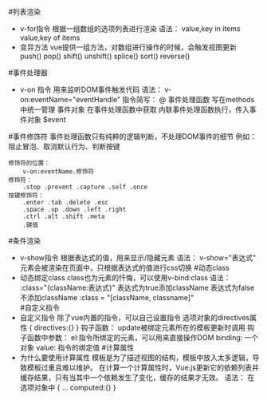 #列表渲染
- v-for指令
    根据一组数组的选项列表进行渲染
    语法：
        value,key in items
        value,key of items
- 变异方法
    vue提供一组方法，对数组进行操作的时候，会触发视图更新
    push() pop() shift() unshift()
    splice() sort() reverse()
   
#事件处理器
- v-on   指令 
    用来监听DOM事件触发代码
    语法：
        v-on:eventName="eventHandle"
    指令简写：
        @
    事件处理函数
        写在methods中统一管理
    事件对象
        在事件处理函数中获取
        内联事件处理函数执行，传入事件对象
            $event
            
#事件修饰符
    事件处理函数只有纯粹的逻辑判断，不处理DOM事件的细节
    例如：阻止冒泡、取消默认行为、判断按键
    
    修饰符的位置：
        v-on:eventName.修饰符
    修饰符：
        .stop .prevent .capture .self .once
    按键修饰符：
        .enter .tab .delete .esc
        .space .up .down .left .right
        .ctrl .alt .shift .meta
        .键值
        
        
#条件渲染
- v-show指令
    根据表达式的值，用来显示/隐藏元素
    语法：
        v-show="表达式"
    元素会被渲染在页面中，只根据表达式的值进行css切换
#动态class
- 动态绑定class
    class也为元素的忏悔，可以使用v-bind:class
    语法：
        :class="{className:表达式}"
            表达式为true添加className
            表达式为false不添加className
        :class = "[className, classname]"    
#自定义指令
- 自定义指令
    除了vue内置的指令，可以自己设置指令
    选项对象的directives属性
    {
        directives:{}
    }
    钩子函数：
        update被绑定元素所在的模板更新时调用
        钩子函数中参数：
            el:指令所绑定的元素，可以用来直接操作DOM
            binding: 一个对象
            value: 指令的绑定值
#计算属性
- 为什么要使用计算属性
    模板是为了描述视图的结构，模板中放入太多逻辑，导致模板过重且难以维护。
    在计算一个计算属性时，Vue.js更新它的依赖列表并缓存结果，只有当其中一个依赖发生了变化，缓存的结果才无效。
    语法：
    在选项对象中
    {
    ...
    computed:{}
    }
